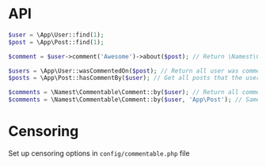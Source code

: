 # API

```php
$user = \App\User::find(1);
$post = \App\Post::find(1);

$comment = $user->comment('Awesome')->about($post); // Return \Namest\Commentable\Comment instance
```

```php
$users = \App\User::wasCommentedOn($post); // Return all user was commented on a post
$posts = \App\Post::hasCommentBy($user); // Get all posts that the user was leave comment on
```

```php
$comments = \Namest\Commentable\Comment::by($user); // Return all comments that the user was leave
$comments = \Namest\Commentable\Comment::by($user, 'App\Post'); // Same as above but filter only comments on posts
```

# Censoring

Set up censoring options in `config/commentable.php` file


